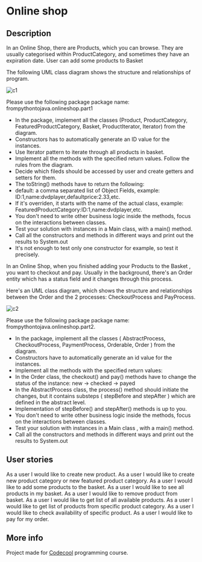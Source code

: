 # Online shop

## Description

In an Online Shop, there are Products, which you can browse. They are usually categorised within ProductCategory, and sometimes they have an expiration date. User can add some products to Basket

The following UML class diagram shows the structure and relationships of program. 

![c1](http://i64.tinypic.com/23rmw0l.png)

Please use the following package package name: frompythontojava.onlineshop.part1
- In the package, implement all the classes (Product, ProductCategory, FeaturedProductCategory, Basket, ProductIterator, Iterator) from the diagram.
- Constructors has to automatically generate an ID value for the instances.
- Use Iterator pattern to iterate through all products in basket. 
- Implement all the methods with the specified return values. Follow the rules from the diagram.
- Decide which fileds should be accessed by user and create getters and setters for them. 
- The toString() methods have to return the following:
- default: a comma separated list of Object Fields, example: ID:1,name:dvdplayer,defaultprice:2.33,etc.
- If it's overriden, it starts with the name of the actual class, example: FeaturedProductCategory:ID:1,name:dvdplayer,etc.
- You don't need to write other business logic inside the methods, focus on the interactions between classes.
- Test your solution with instances in a Main class, with a main() method. 
- Call all the constructors and methods in different ways and print out the results to System.out
- It's not enough to test only one constructor for example, so test it precisely.

In an Online Shop, when you finished adding your Products to the Basket , you want to checkout and pay. Usually in the background, there's an Order entity which has a status field and it changes through this process.

Here's an UML class diagram, which shows the structure and relationships between the Order and the 2 processes: CheckoutProcess and PayProcess.

![c2](http://i68.tinypic.com/2iifuw1.png)

Please use the following package package name: frompythontojava.onlineshop.part2. 
- In the package, implement all the classes ( AbstractProcess, CheckoutProcess, PaymentProcess, Orderable, Order ) from the diagram.
- Constructors have to automatically generate an id value for the instances.
- Implement all the methods with the specified return values:
- In the Order class, the checkout() and pay() methods have to change the status of the instance: new -> checked -> payed
- In the AbstractProcess class, the  process() method should initiate the changes, but it contains substeps ( stepBefore and stepAfter ) which are defined in the abstract level.
- Implementation of stepBefore() and stepAfter() methods is up to you.
- You don't need to write other business logic inside the methods, focus on the interactions between classes.
- Test your solution with instances in a Main class , with a main() method. 
- Call all the constructors and methods in different ways and print out the results to System.out

## User stories

As a user I would like to create new product. 
As a user I would like to create new product category or new featured product category.
As a user I would like to add some products to the basket.
As a user I would like to see all products in my basket. 
As a user I would like to remove product from basket.
As a user I would like to get list of all available products. 
As a user I would like to get list of products from specific product category.
As a user I would like to check availability of specific product. 
As a user I would like to pay for my order.

## More info

Project made for [Codecool](https://codecool.com/) programming course.
